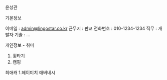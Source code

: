 윤성관

기본정보

이메일 : admin@lingostar.co.kr
근무지 : 판교
전화번호 : 010-1234-1234
직무 : 개발자
기술 : …


개인정보 - 취미
1. 휠타기
2. 캠핑


최애캐
1.헤이미치 애버네시
